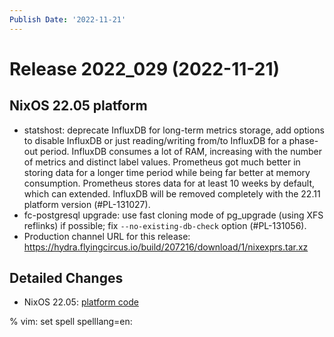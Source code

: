 ```yaml
---
Publish Date: '2022-11-21'
---
```


# Release 2022_029 (2022-11-21)

## NixOS 22.05 platform

- statshost: deprecate InfluxDB for long-term metrics storage, add options to
  disable InfluxDB or just reading/writing from/to InfluxDB for a phase-out
  period. InfluxDB consumes a lot of RAM, increasing with the number of
  metrics and distinct label values. Prometheus got much better in storing
  data for a longer time period while being far better at memory consumption.
  Prometheus stores data for at least 10 weeks by default, which can
  extended. InfluxDB will be removed completely with the 22.11 platform
  version (#PL-131027).
- fc-postgresql upgrade: use fast cloning mode of pg_upgrade (using XFS
  reflinks) if possible; fix `--no-existing-db-check` option (#PL-131056).
- Production channel URL for this release: https://hydra.flyingcircus.io/build/207216/download/1/nixexprs.tar.xz


## Detailed Changes

- NixOS 22.05: [platform code](https://github.com/flyingcircusio/fc-nixos/compare/fc/r2022_028/22.05...b21f33a35cb15a5eb8c0a5fb881513cf4b85b76e)

% vim: set spell spelllang=en:

